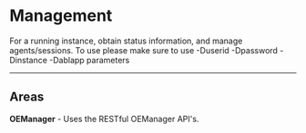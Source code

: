 # Management #

For a running instance, obtain status information, and manage agents/sessions.
To use please make sure to use -Duserid -Dpassword -Dinstance -Dablapp parameters

----------

## Areas ##

**OEManager** - Uses the RESTful OEManager API's.
